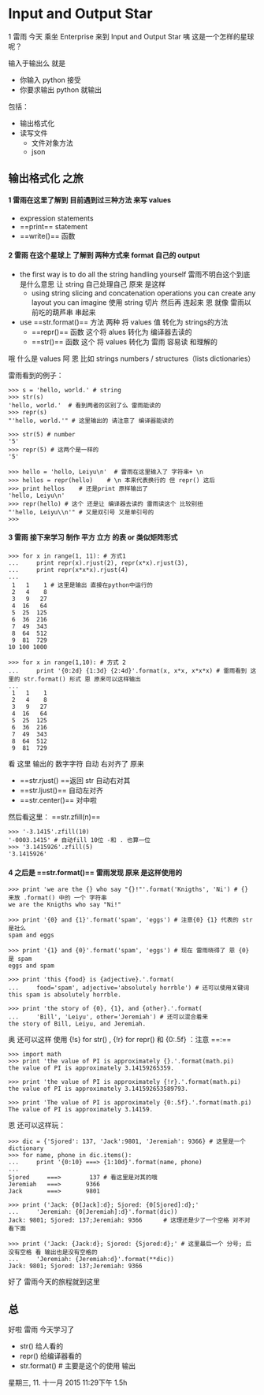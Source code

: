 # Input and Output Star

1
雷雨 今天 乘坐 Enterprise 来到 Input and Output Star 咦 这是一个怎样的星球呢？

输入于输出么 就是

- 你输入 python 接受
- 你要求输出 python 就输出

包括：

- 输出格式化
- 读写文件
	- 文件对象方法
	- json

## 输出格式化 之旅
#### 1 雷雨在这里了解到 目前遇到过三种方法 来写 values

- expression statements
- ==print== statement
-  ==write()== 函数

#### 2  雷雨 在这个星球上 了解到 两种方式来 format 自己的 output

- the first way is to do all the string handling yourself 雷雨不明白这个到底是什么意思 让 string 自己处理自己 原来 是这样
	- using string slicing and concatenation operations you can create any layout you can imagine 使用 string 切片 然后再 连起来 恩 就像 雷雨以前吃的葫芦串 串起来
- use ==str.format()== 方法 两种 将 values 值 转化为 strings的方法
	- ==repr()== 函数 这个将 alues 转化为 编译器去读的 
	- ==str()== 函数 这个 将 values 转化为 雷雨 容易读 和理解的

哦 什么是 values 阿 恩 比如 strings numbers / structures（lists dictionaries）

雷雨看到的例子：
	
	>>> s = 'hello, world.' # string
	>>> str(s)
	'hello, world.'  # 看到两者的区别了么 雷雨能读的
	>>> repr(s)
	"'hello, world.'" # 这里输出的 请注意了 编译器能读的

	>>> str(5) # number
	'5'
	>>> repr(5) # 这两个是一样的
	'5'

	>>> hello = 'hello, Leiyu\n'  # 雷雨在这里输入了 字符串+ \n 
	>>> hellos = repr(hello)	# \n 本来代表换行的 但 repr() 这后 
	>>> print hellos	# 还是print 原样输出了
	'hello, Leiyu\n'
	>>> repr(hello)	# 这个 还是让 编译器去读的 雷雨读这个 比较别扭
	"'hello, Leiyu\\n'"	# 又是双引号 又是单引号的
	>>> 

#### 3 雷雨 接下来学习 制作 平方 立方 的表 or 类似矩阵形式

	>>> for x in range(1, 11): # 方式1
	...     print repr(x).rjust(2), repr(x*x).rjust(3),
	...     print repr(x*x*x).rjust(4)
	... 
	 1   1    1 # 这里是输出 直接在python中运行的
	 2   4    8
	 3   9   27
	 4  16   64
	 5  25  125
	 6  36  216
	 7  49  343
	 8  64  512
	 9  81  729
	10 100 1000
	
	>>> for x in range(1,10): # 方式 2
	...     print '{0:2d} {1:3d} {2:4d}'.format(x, x*x, x*x*x) # 雷雨看到 这里的 str.format() 形式 恩 原来可以这样输出
	... 
	 1   1    1
	 2   4    8
	 3   9   27
	 4  16   64
	 5  25  125
	 6  36  216
	 7  49  343
	 8  64  512
	 9  81  729

看 这里 输出的 数字字符 自动 右对齐了 原来

- ==str.rjust() ==返回 str 自动右对其
- ==str.ljust()== 自动左对齐
- ==str.center()== 对中啦

然后看这里： ==str.zfill(n)==

	>>> '-3.1415'.zfill(10)
	'-0003.1415' # 自动fill 10位 -和 . 也算一位
	>>> '3.1415926'.zfill(5)
	'3.1415926'

#### 4 之后是  ==str.format()== 雷雨发现 原来 是这样使用的

	>>> print 'we are the {} who say "{}!"'.format('Knigths', 'Ni') # {} 来放 .format() 中的 一个 字符串
	we are the Knigths who say "Ni!"
	
	>>> print '{0} and {1}'.format('spam', 'eggs') # 注意{0} {1} 代表的 str 是社么
	spam and eggs
	
	>>> print '{1} and {0}'.format('spam', 'eggs') # 现在 雷雨晓得了 恩 {0} 是 spam
	eggs and spam
	
	>>> print 'this {food} is {adjective}.'.format(
	...     food='spam', adjective='absolutely horrble') # 还可以使用关键词
	this spam is absolutely horrble.

	>>> print 'the story of {0}, {1}, and {other}.'.format(
	...     'Bill', 'Leiyu', other='Jeremiah') # 还可以混合着来
	the story of Bill, Leiyu, and Jeremiah.

奥 还可以这样 使用 {!s} for str() , {!r} for repr() 和 {0:.5f} ：注意 ==:==

	>>> import math
	>>> print 'the value of PI is approximately {}.'.format(math.pi)
	the value of PI is approximately 3.14159265359.

	>>> print 'the value of PI is approximately {!r}.'.format(math.pi)
	the value of PI is approximately 3.141592653589793.

	>>> print 'The value of PI is approximately {0:.5f}.'.format(math.pi)
	The value of PI is approximately 3.14159.

恩 还可以这样玩：

	>>> dic = {'Sjored': 137, 'Jack':9801, 'Jeremiah': 9366} # 这里是一个 dictionary 
	>>> for name, phone in dic.items():
	...     print '{0:10} ===> {1:10d}'.format(name, phone) 
	... 
	Sjored     ===>        137 # 看这里是对其的哦
	Jeremiah   ===>       9366
	Jack       ===>       9801
	
	>>> print ('Jack: {0[Jack]:d}; Sjored: {0[Sjored]:d};'
	...     'Jeremiah: {0[Jeremiah]:d}'.format(dic)) 
	Jack: 9801; Sjored: 137;Jeremiah: 9366 		# 这理还是少了一个空格 对不对 看下面
	
	>>> print ('Jack: {Jack:d}; Sjored: {Sjored:d};' # 这里最后一个 分号; 后没有空格 看 输出也是没有空格的
	...     'Jeremiah: {Jeremiah:d}'.format(**dic))
	Jack: 9801; Sjored: 137;Jeremiah: 9366

好了 雷雨今天的旅程就到这里

## 总

好啦  雷雨 今天学习了 

- str() 给人看的
- repr() 给编译器看的
- str.format() # 主要是这个的使用 输出

星期三, 11. 十一月 2015 11:29下午  1.5h



























